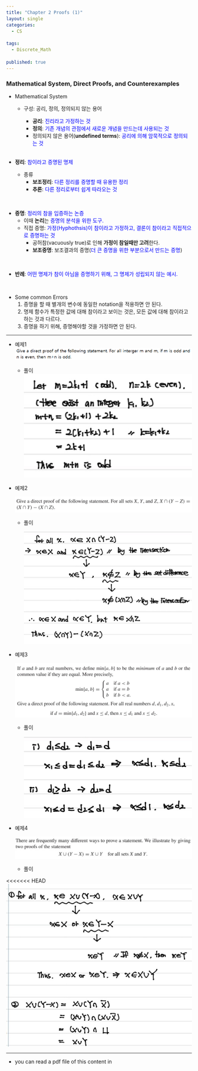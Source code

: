 ```yaml
---
title: "Chapter 2 Proofs (1)"
layout: single
categories:
  - CS

tags:
  - Discrete_Math

published: true
---
```


### Mathematical System, Direct Proofs, and Counterexamples

- Mathematical System

  - 구성: 공리, 정의, 정의되지 않는 용어

    - **공리**: <span style = "color:blue">진리라고 가정하는 것</span>
    - **정의**: <span style = "color:blue">기존 개념의 관점에서 새로운 개념을 만드는데 사용되는 것</span>
    - 정의되지 않은 용어(**undefined terms**): <span style = "color:blue">공리에 의해 암묵적으로 정의되는 것</span>

    <br>

- **정리**: <span style = "color:blue">참이라고 증명된 명제</span>

  - 종류
    - **보조정리**: <span style = "color:blue">다른 정리를 증명할 때 유용한 정리</span>
    - **추론**: <span style = "color:blue">다른 정리로부터 쉽게 따라오는 것 </span>

<br>

- **증명**: <span style = "color:blue">정리의 참을 입증하는 논증</span>
  - 이때 **논리**는 <span style = "color:blue">증명의 분석을 위한 도구.</span>
  - 직접 증명: <span style = "color:blue">가정(Hyphothsis)이 참이라고 가정하고, 결론이 참이라고 직접적으로 증명하는 것</span>
    - 공허참(vacuously true)로 인해 **가정이 참일때만 고려**한다.
    - **보조증명**: 보조결과의 증명(<span style = "color:blue">더 큰 증명을 위한 부분으로서 만드는 증명</span>)

<br>

- **반례**: <span style = "color:blue">어떤 명제가 참이 아님을 증명하기 위해, 그 명제가 성립되지 않는 예시.</span>

<br>

- Some common Errors
  1. 증명을 할 때 별개의 변수에 동일한 notation을 적용하면 안 된다.
  2. 명제 함수가 특정한 값에 대해 참이라고 보이는 것은, 모든 값에 대해 참이라고 하는 것과 다르다.
  3. 증명을 하기 위해, 증명해야할 것을 가정하면 안 된다.

---

- 예제1 
  ![image-20221020151110238](/assets/images/2022-10-19-DM2-1/image-20221020151110238.png)
  - 풀이
    ![image-20221020153337637](/assets/images/2022-10-19-DM2-1/image-20221020153337637.png)

- 예제2

  ![image-20221020153350844](/assets/images/2022-10-19-DM2-1/image-20221020153350844.png)

  - 풀이

    ![image-20221020153403247](/assets/images/2022-10-19-DM2-1/image-20221020153403247.png)

- 예제3

  ![image-20221020153411775](/assets/images/2022-10-19-DM2-1/image-20221020153411775.png)

  - 풀이

    ![image-20221020153428999](/assets/images/2022-10-19-DM2-1/image-20221020153428999.png)

- 예제4

  ![image-20221020153439269](/assets/images/2022-10-19-DM2-1/image-20221020153439269.png)

  - 풀이

<<<<<<< HEAD
    ![image-20221020153446016](../assets/images/2022-10-19-DM2-1/image-20221020153446016.png)

---

- you can read a pdf file of this content in 

